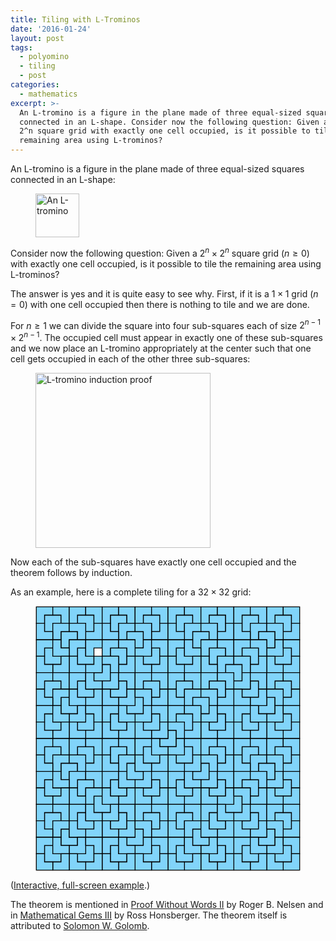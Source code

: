 ```yaml
---
title: Tiling with L-Trominos
date: '2016-01-24'
layout: post
tags:
  - polyomino
  - tiling
  - post
categories:
  - mathematics
excerpt: >-
  An L-tromino is a figure in the plane made of three equal-sized squares
  connected in an L-shape. Consider now the following question: Given a 2^n x
  2^n square grid with exactly one cell occupied, is it possible to tile the
  remaining area using L-trominos?
---
```

An L-tromino is a figure in the plane made of three equal-sized squares connected in an L-shape:

<figure>
  <img src="/media/l-tromino.svg" alt="An L-tromino" class="img-responsive" style="width: 5em">
</figure>

Consider now the following question: Given a $2^n \times 2^n$ square grid ($n \geq 0$) with exactly one cell occupied, is it possible to tile the remaining area using L-trominos?

The answer is yes and it is quite easy to see why. First, if it is a $1 \times 1$ grid ($n=0$) with one cell occupied then there is nothing to tile and we are done.

For $n \geq 1$ we can divide the square into four sub-squares each of size $2^{n-1} \times 2^{n-1}$. The occupied cell must appear in exactly one of these sub-squares and we now place an L-tromino appropriately at the center such that one cell gets occupied in each of the other three sub-squares:

<figure>
  <img src="/media/l-tromino-proof.svg" alt="L-tromino induction proof" class="img-responsive" style="width: 20em">
</figure>

Now each of the sub-squares have exactly one cell occupied and the theorem follows by induction.

As an example, here is a complete tiling for a $32 \times 32$ grid:

<figure id="tromino-fig">
  <svg viewBox="-0.1 -0.1 32.2 32.2"><defs><path id="tromino0" d="M0 0L0 -1L1 -1L1 1L-1 1L-1 0Z"></path><path id="tromino1" d="M0 0L1 0L1 1L-1 1L-1 -1L0 -1Z"></path><path id="tromino2" d="M0 0L0 1L-1 1L-1 -1L1 -1L1 0Z"></path><path id="tromino3" d="M0 0L-1 0L-1 -1L1 -1L1 1L0 1Z"></path></defs><g stroke="#000" stroke-width="0.1" fill="#81D4FA"><use x="16" y="16" xlink:href="#tromino0"></use><use x="8" y="8" xlink:href="#tromino0"></use><use x="4" y="4" xlink:href="#tromino2"></use><use x="2" y="2" xlink:href="#tromino2"></use><use x="1" y="1" xlink:href="#tromino2"></use><use x="3" y="1" xlink:href="#tromino3"></use><use x="3" y="3" xlink:href="#tromino2"></use><use x="1" y="3" xlink:href="#tromino1"></use><use x="6" y="2" xlink:href="#tromino3"></use><use x="5" y="1" xlink:href="#tromino2"></use><use x="7" y="1" xlink:href="#tromino3"></use><use x="7" y="3" xlink:href="#tromino0"></use><use x="5" y="3" xlink:href="#tromino3"></use><use x="6" y="6" xlink:href="#tromino1"></use><use x="5" y="5" xlink:href="#tromino2"></use><use x="7" y="5" xlink:href="#tromino2"></use><use x="7" y="7" xlink:href="#tromino0"></use><use x="5" y="7" xlink:href="#tromino1"></use><use x="2" y="6" xlink:href="#tromino1"></use><use x="1" y="5" xlink:href="#tromino2"></use><use x="3" y="5" xlink:href="#tromino1"></use><use x="3" y="7" xlink:href="#tromino0"></use><use x="1" y="7" xlink:href="#tromino1"></use><use x="12" y="4" xlink:href="#tromino3"></use><use x="10" y="2" xlink:href="#tromino2"></use><use x="9" y="1" xlink:href="#tromino2"></use><use x="11" y="1" xlink:href="#tromino3"></use><use x="11" y="3" xlink:href="#tromino2"></use><use x="9" y="3" xlink:href="#tromino1"></use><use x="14" y="2" xlink:href="#tromino3"></use><use x="13" y="1" xlink:href="#tromino2"></use><use x="15" y="1" xlink:href="#tromino3"></use><use x="15" y="3" xlink:href="#tromino0"></use><use x="13" y="3" xlink:href="#tromino3"></use><use x="14" y="6" xlink:href="#tromino0"></use><use x="13" y="5" xlink:href="#tromino0"></use><use x="15" y="5" xlink:href="#tromino3"></use><use x="15" y="7" xlink:href="#tromino0"></use><use x="13" y="7" xlink:href="#tromino1"></use><use x="10" y="6" xlink:href="#tromino3"></use><use x="9" y="5" xlink:href="#tromino2"></use><use x="11" y="5" xlink:href="#tromino3"></use><use x="11" y="7" xlink:href="#tromino0"></use><use x="9" y="7" xlink:href="#tromino3"></use><use x="12" y="12" xlink:href="#tromino0"></use><use x="10" y="10" xlink:href="#tromino0"></use><use x="9" y="9" xlink:href="#tromino0"></use><use x="11" y="9" xlink:href="#tromino3"></use><use x="11" y="11" xlink:href="#tromino0"></use><use x="9" y="11" xlink:href="#tromino1"></use><use x="14" y="10" xlink:href="#tromino3"></use><use x="13" y="9" xlink:href="#tromino2"></use><use x="15" y="9" xlink:href="#tromino3"></use><use x="15" y="11" xlink:href="#tromino0"></use><use x="13" y="11" xlink:href="#tromino3"></use><use x="14" y="14" xlink:href="#tromino0"></use><use x="13" y="13" xlink:href="#tromino0"></use><use x="15" y="13" xlink:href="#tromino3"></use><use x="15" y="15" xlink:href="#tromino0"></use><use x="13" y="15" xlink:href="#tromino1"></use><use x="10" y="14" xlink:href="#tromino1"></use><use x="9" y="13" xlink:href="#tromino2"></use><use x="11" y="13" xlink:href="#tromino1"></use><use x="11" y="15" xlink:href="#tromino0"></use><use x="9" y="15" xlink:href="#tromino1"></use><use x="4" y="12" xlink:href="#tromino1"></use><use x="2" y="10" xlink:href="#tromino2"></use><use x="1" y="9" xlink:href="#tromino2"></use><use x="3" y="9" xlink:href="#tromino3"></use><use x="3" y="11" xlink:href="#tromino2"></use><use x="1" y="11" xlink:href="#tromino1"></use><use x="6" y="10" xlink:href="#tromino1"></use><use x="5" y="9" xlink:href="#tromino2"></use><use x="7" y="9" xlink:href="#tromino1"></use><use x="7" y="11" xlink:href="#tromino0"></use><use x="5" y="11" xlink:href="#tromino1"></use><use x="6" y="14" xlink:href="#tromino0"></use><use x="5" y="13" xlink:href="#tromino0"></use><use x="7" y="13" xlink:href="#tromino3"></use><use x="7" y="15" xlink:href="#tromino0"></use><use x="5" y="15" xlink:href="#tromino1"></use><use x="2" y="14" xlink:href="#tromino1"></use><use x="1" y="13" xlink:href="#tromino2"></use><use x="3" y="13" xlink:href="#tromino1"></use><use x="3" y="15" xlink:href="#tromino0"></use><use x="1" y="15" xlink:href="#tromino1"></use><use x="24" y="8" xlink:href="#tromino3"></use><use x="20" y="4" xlink:href="#tromino2"></use><use x="18" y="2" xlink:href="#tromino2"></use><use x="17" y="1" xlink:href="#tromino2"></use><use x="19" y="1" xlink:href="#tromino3"></use><use x="19" y="3" xlink:href="#tromino2"></use><use x="17" y="3" xlink:href="#tromino1"></use><use x="22" y="2" xlink:href="#tromino3"></use><use x="21" y="1" xlink:href="#tromino2"></use><use x="23" y="1" xlink:href="#tromino3"></use><use x="23" y="3" xlink:href="#tromino0"></use><use x="21" y="3" xlink:href="#tromino3"></use><use x="22" y="6" xlink:href="#tromino2"></use><use x="21" y="5" xlink:href="#tromino2"></use><use x="23" y="5" xlink:href="#tromino3"></use><use x="23" y="7" xlink:href="#tromino2"></use><use x="21" y="7" xlink:href="#tromino1"></use><use x="18" y="6" xlink:href="#tromino1"></use><use x="17" y="5" xlink:href="#tromino2"></use><use x="19" y="5" xlink:href="#tromino1"></use><use x="19" y="7" xlink:href="#tromino0"></use><use x="17" y="7" xlink:href="#tromino1"></use><use x="28" y="4" xlink:href="#tromino3"></use><use x="26" y="2" xlink:href="#tromino2"></use><use x="25" y="1" xlink:href="#tromino2"></use><use x="27" y="1" xlink:href="#tromino3"></use><use x="27" y="3" xlink:href="#tromino2"></use><use x="25" y="3" xlink:href="#tromino1"></use><use x="30" y="2" xlink:href="#tromino3"></use><use x="29" y="1" xlink:href="#tromino2"></use><use x="31" y="1" xlink:href="#tromino3"></use><use x="31" y="3" xlink:href="#tromino0"></use><use x="29" y="3" xlink:href="#tromino3"></use><use x="30" y="6" xlink:href="#tromino0"></use><use x="29" y="5" xlink:href="#tromino0"></use><use x="31" y="5" xlink:href="#tromino3"></use><use x="31" y="7" xlink:href="#tromino0"></use><use x="29" y="7" xlink:href="#tromino1"></use><use x="26" y="6" xlink:href="#tromino3"></use><use x="25" y="5" xlink:href="#tromino2"></use><use x="27" y="5" xlink:href="#tromino3"></use><use x="27" y="7" xlink:href="#tromino0"></use><use x="25" y="7" xlink:href="#tromino3"></use><use x="28" y="12" xlink:href="#tromino0"></use><use x="26" y="10" xlink:href="#tromino0"></use><use x="25" y="9" xlink:href="#tromino0"></use><use x="27" y="9" xlink:href="#tromino3"></use><use x="27" y="11" xlink:href="#tromino0"></use><use x="25" y="11" xlink:href="#tromino1"></use><use x="30" y="10" xlink:href="#tromino3"></use><use x="29" y="9" xlink:href="#tromino2"></use><use x="31" y="9" xlink:href="#tromino3"></use><use x="31" y="11" xlink:href="#tromino0"></use><use x="29" y="11" xlink:href="#tromino3"></use><use x="30" y="14" xlink:href="#tromino0"></use><use x="29" y="13" xlink:href="#tromino0"></use><use x="31" y="13" xlink:href="#tromino3"></use><use x="31" y="15" xlink:href="#tromino0"></use><use x="29" y="15" xlink:href="#tromino1"></use><use x="26" y="14" xlink:href="#tromino1"></use><use x="25" y="13" xlink:href="#tromino2"></use><use x="27" y="13" xlink:href="#tromino1"></use><use x="27" y="15" xlink:href="#tromino0"></use><use x="25" y="15" xlink:href="#tromino1"></use><use x="20" y="12" xlink:href="#tromino3"></use><use x="18" y="10" xlink:href="#tromino2"></use><use x="17" y="9" xlink:href="#tromino2"></use><use x="19" y="9" xlink:href="#tromino3"></use><use x="19" y="11" xlink:href="#tromino2"></use><use x="17" y="11" xlink:href="#tromino1"></use><use x="22" y="10" xlink:href="#tromino3"></use><use x="21" y="9" xlink:href="#tromino2"></use><use x="23" y="9" xlink:href="#tromino3"></use><use x="23" y="11" xlink:href="#tromino0"></use><use x="21" y="11" xlink:href="#tromino3"></use><use x="22" y="14" xlink:href="#tromino0"></use><use x="21" y="13" xlink:href="#tromino0"></use><use x="23" y="13" xlink:href="#tromino3"></use><use x="23" y="15" xlink:href="#tromino0"></use><use x="21" y="15" xlink:href="#tromino1"></use><use x="18" y="14" xlink:href="#tromino3"></use><use x="17" y="13" xlink:href="#tromino2"></use><use x="19" y="13" xlink:href="#tromino3"></use><use x="19" y="15" xlink:href="#tromino0"></use><use x="17" y="15" xlink:href="#tromino3"></use><use x="24" y="24" xlink:href="#tromino0"></use><use x="20" y="20" xlink:href="#tromino0"></use><use x="18" y="18" xlink:href="#tromino0"></use><use x="17" y="17" xlink:href="#tromino0"></use><use x="19" y="17" xlink:href="#tromino3"></use><use x="19" y="19" xlink:href="#tromino0"></use><use x="17" y="19" xlink:href="#tromino1"></use><use x="22" y="18" xlink:href="#tromino3"></use><use x="21" y="17" xlink:href="#tromino2"></use><use x="23" y="17" xlink:href="#tromino3"></use><use x="23" y="19" xlink:href="#tromino0"></use><use x="21" y="19" xlink:href="#tromino3"></use><use x="22" y="22" xlink:href="#tromino0"></use><use x="21" y="21" xlink:href="#tromino0"></use><use x="23" y="21" xlink:href="#tromino3"></use><use x="23" y="23" xlink:href="#tromino0"></use><use x="21" y="23" xlink:href="#tromino1"></use><use x="18" y="22" xlink:href="#tromino1"></use><use x="17" y="21" xlink:href="#tromino2"></use><use x="19" y="21" xlink:href="#tromino1"></use><use x="19" y="23" xlink:href="#tromino0"></use><use x="17" y="23" xlink:href="#tromino1"></use><use x="28" y="20" xlink:href="#tromino3"></use><use x="26" y="18" xlink:href="#tromino2"></use><use x="25" y="17" xlink:href="#tromino2"></use><use x="27" y="17" xlink:href="#tromino3"></use><use x="27" y="19" xlink:href="#tromino2"></use><use x="25" y="19" xlink:href="#tromino1"></use><use x="30" y="18" xlink:href="#tromino3"></use><use x="29" y="17" xlink:href="#tromino2"></use><use x="31" y="17" xlink:href="#tromino3"></use><use x="31" y="19" xlink:href="#tromino0"></use><use x="29" y="19" xlink:href="#tromino3"></use><use x="30" y="22" xlink:href="#tromino0"></use><use x="29" y="21" xlink:href="#tromino0"></use><use x="31" y="21" xlink:href="#tromino3"></use><use x="31" y="23" xlink:href="#tromino0"></use><use x="29" y="23" xlink:href="#tromino1"></use><use x="26" y="22" xlink:href="#tromino3"></use><use x="25" y="21" xlink:href="#tromino2"></use><use x="27" y="21" xlink:href="#tromino3"></use><use x="27" y="23" xlink:href="#tromino0"></use><use x="25" y="23" xlink:href="#tromino3"></use><use x="28" y="28" xlink:href="#tromino0"></use><use x="26" y="26" xlink:href="#tromino0"></use><use x="25" y="25" xlink:href="#tromino0"></use><use x="27" y="25" xlink:href="#tromino3"></use><use x="27" y="27" xlink:href="#tromino0"></use><use x="25" y="27" xlink:href="#tromino1"></use><use x="30" y="26" xlink:href="#tromino3"></use><use x="29" y="25" xlink:href="#tromino2"></use><use x="31" y="25" xlink:href="#tromino3"></use><use x="31" y="27" xlink:href="#tromino0"></use><use x="29" y="27" xlink:href="#tromino3"></use><use x="30" y="30" xlink:href="#tromino0"></use><use x="29" y="29" xlink:href="#tromino0"></use><use x="31" y="29" xlink:href="#tromino3"></use><use x="31" y="31" xlink:href="#tromino0"></use><use x="29" y="31" xlink:href="#tromino1"></use><use x="26" y="30" xlink:href="#tromino1"></use><use x="25" y="29" xlink:href="#tromino2"></use><use x="27" y="29" xlink:href="#tromino1"></use><use x="27" y="31" xlink:href="#tromino0"></use><use x="25" y="31" xlink:href="#tromino1"></use><use x="20" y="28" xlink:href="#tromino1"></use><use x="18" y="26" xlink:href="#tromino2"></use><use x="17" y="25" xlink:href="#tromino2"></use><use x="19" y="25" xlink:href="#tromino3"></use><use x="19" y="27" xlink:href="#tromino2"></use><use x="17" y="27" xlink:href="#tromino1"></use><use x="22" y="26" xlink:href="#tromino1"></use><use x="21" y="25" xlink:href="#tromino2"></use><use x="23" y="25" xlink:href="#tromino1"></use><use x="23" y="27" xlink:href="#tromino0"></use><use x="21" y="27" xlink:href="#tromino1"></use><use x="22" y="30" xlink:href="#tromino0"></use><use x="21" y="29" xlink:href="#tromino0"></use><use x="23" y="29" xlink:href="#tromino3"></use><use x="23" y="31" xlink:href="#tromino0"></use><use x="21" y="31" xlink:href="#tromino1"></use><use x="18" y="30" xlink:href="#tromino1"></use><use x="17" y="29" xlink:href="#tromino2"></use><use x="19" y="29" xlink:href="#tromino1"></use><use x="19" y="31" xlink:href="#tromino0"></use><use x="17" y="31" xlink:href="#tromino1"></use><use x="8" y="24" xlink:href="#tromino1"></use><use x="4" y="20" xlink:href="#tromino2"></use><use x="2" y="18" xlink:href="#tromino2"></use><use x="1" y="17" xlink:href="#tromino2"></use><use x="3" y="17" xlink:href="#tromino3"></use><use x="3" y="19" xlink:href="#tromino2"></use><use x="1" y="19" xlink:href="#tromino1"></use><use x="6" y="18" xlink:href="#tromino3"></use><use x="5" y="17" xlink:href="#tromino2"></use><use x="7" y="17" xlink:href="#tromino3"></use><use x="7" y="19" xlink:href="#tromino0"></use><use x="5" y="19" xlink:href="#tromino3"></use><use x="6" y="22" xlink:href="#tromino2"></use><use x="5" y="21" xlink:href="#tromino2"></use><use x="7" y="21" xlink:href="#tromino3"></use><use x="7" y="23" xlink:href="#tromino2"></use><use x="5" y="23" xlink:href="#tromino1"></use><use x="2" y="22" xlink:href="#tromino1"></use><use x="1" y="21" xlink:href="#tromino2"></use><use x="3" y="21" xlink:href="#tromino1"></use><use x="3" y="23" xlink:href="#tromino0"></use><use x="1" y="23" xlink:href="#tromino1"></use><use x="12" y="20" xlink:href="#tromino1"></use><use x="10" y="18" xlink:href="#tromino2"></use><use x="9" y="17" xlink:href="#tromino2"></use><use x="11" y="17" xlink:href="#tromino3"></use><use x="11" y="19" xlink:href="#tromino2"></use><use x="9" y="19" xlink:href="#tromino1"></use><use x="14" y="18" xlink:href="#tromino1"></use><use x="13" y="17" xlink:href="#tromino2"></use><use x="15" y="17" xlink:href="#tromino1"></use><use x="15" y="19" xlink:href="#tromino0"></use><use x="13" y="19" xlink:href="#tromino1"></use><use x="14" y="22" xlink:href="#tromino0"></use><use x="13" y="21" xlink:href="#tromino0"></use><use x="15" y="21" xlink:href="#tromino3"></use><use x="15" y="23" xlink:href="#tromino0"></use><use x="13" y="23" xlink:href="#tromino1"></use><use x="10" y="22" xlink:href="#tromino1"></use><use x="9" y="21" xlink:href="#tromino2"></use><use x="11" y="21" xlink:href="#tromino1"></use><use x="11" y="23" xlink:href="#tromino0"></use><use x="9" y="23" xlink:href="#tromino1"></use><use x="12" y="28" xlink:href="#tromino0"></use><use x="10" y="26" xlink:href="#tromino0"></use><use x="9" y="25" xlink:href="#tromino0"></use><use x="11" y="25" xlink:href="#tromino3"></use><use x="11" y="27" xlink:href="#tromino0"></use><use x="9" y="27" xlink:href="#tromino1"></use><use x="14" y="26" xlink:href="#tromino3"></use><use x="13" y="25" xlink:href="#tromino2"></use><use x="15" y="25" xlink:href="#tromino3"></use><use x="15" y="27" xlink:href="#tromino0"></use><use x="13" y="27" xlink:href="#tromino3"></use><use x="14" y="30" xlink:href="#tromino0"></use><use x="13" y="29" xlink:href="#tromino0"></use><use x="15" y="29" xlink:href="#tromino3"></use><use x="15" y="31" xlink:href="#tromino0"></use><use x="13" y="31" xlink:href="#tromino1"></use><use x="10" y="30" xlink:href="#tromino1"></use><use x="9" y="29" xlink:href="#tromino2"></use><use x="11" y="29" xlink:href="#tromino1"></use><use x="11" y="31" xlink:href="#tromino0"></use><use x="9" y="31" xlink:href="#tromino1"></use><use x="4" y="28" xlink:href="#tromino1"></use><use x="2" y="26" xlink:href="#tromino2"></use><use x="1" y="25" xlink:href="#tromino2"></use><use x="3" y="25" xlink:href="#tromino3"></use><use x="3" y="27" xlink:href="#tromino2"></use><use x="1" y="27" xlink:href="#tromino1"></use><use x="6" y="26" xlink:href="#tromino1"></use><use x="5" y="25" xlink:href="#tromino2"></use><use x="7" y="25" xlink:href="#tromino1"></use><use x="7" y="27" xlink:href="#tromino0"></use><use x="5" y="27" xlink:href="#tromino1"></use><use x="6" y="30" xlink:href="#tromino0"></use><use x="5" y="29" xlink:href="#tromino0"></use><use x="7" y="29" xlink:href="#tromino3"></use><use x="7" y="31" xlink:href="#tromino0"></use><use x="5" y="31" xlink:href="#tromino1"></use><use x="2" y="30" xlink:href="#tromino1"></use><use x="1" y="29" xlink:href="#tromino2"></use><use x="3" y="29" xlink:href="#tromino1"></use><use x="3" y="31" xlink:href="#tromino0"></use><use x="1" y="31" xlink:href="#tromino1"></use></g></svg>
</figure>

([Interactive, full-screen example](/lab/tromino/).)

The theorem is mentioned in [Proof Without Words II](/refs/pww2) by Roger B. Nelsen and in [Mathematical Gems III](/refs/mathgems3) by Ross Honsberger.
The theorem itself is attributed to [Solomon W. Golomb](https://en.wikipedia.org/wiki/Solomon_W._Golomb).
